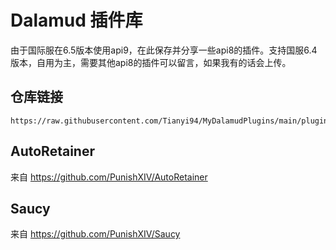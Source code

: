 # Dalamud 插件库
由于国际服在6.5版本使用api9，在此保存并分享一些api8的插件。支持国服6.4版本，自用为主，需要其他api8的插件可以留言，如果我有的话会上传。

## 仓库链接
```
https://raw.githubusercontent.com/Tianyi94/MyDalamudPlugins/main/pluginmaster.json
```

## AutoRetainer
来自 https://github.com/PunishXIV/AutoRetainer

## Saucy
来自 https://github.com/PunishXIV/Saucy
